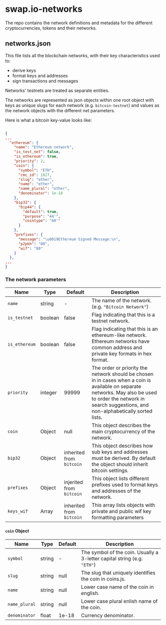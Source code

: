 # swap.io-networks

The repo contains the network definitions and
 metadata for the different cryptocurrencies, 
 tokens and their networks.

## networks.json

This file lists all the blockchain networks, with their key characteristics used to:

- derive keys
- format keys and addresses
- sign transactions and messages

Networks' testnets are treated as separate entities.

The networks are represented as json objects within one root
object with keys as unique slugs for each network (e.g. `bitcoin-testnet`) and values
as the network objects with the different net parameters.

Here is what a bitcoin key-value looks like:

```json

{
...
  "ethereum": {
    "name": "Ethereum network",
    "is_test_net": false,
    "is_ethereum": true,
    "priority": 2,
    "coin": {
      "symbol": "ETH",
      "cmc_id": 1027,
      "slug": "ether",
      "name": "ether",
      "name_plural": "ether",
      "denominator": 1e-18
    },
    "bip32": {
      "bip44": {
        "default": true,
        "purpose": "44'",
        "cointype": "60'"
      }
    },
    "prefixes": {
      "message": "\u0019Ethereum Signed Message:\n",
      "p2pkh": "00",
      "wif": "80"
    }
  },
...
}
```

### The network parameters

Name | Type | Default | Description | 
------ | ------ | ------ | ------ |
`name` | string | - | The name of the network. (e.g. `"Bitcoin Network"`) 
`is_testnet` | boolean | false | Flag indicating that this is a testnet network.  
`is_ethereum` | boolean | false | Flag indicating that this is an ethereum-like network. Ethereum networks have common address and private key formats in hex format. 
`priority` | integer | 99999 | The order or priority the network should be chosen in in cases when a coin is available on separate networks. May also be used to order the network in search suggestions, and non-alphabetically sorted lists.
`coin` | Object | null | This object describes the main cryptocurrency of the network.
`bip32` | Object | inherited from `bitcoin` | This object describes how sub keys and addresses must be derived. By default the object should inherit bitcoin settings.
`prefixes` | Object | injerited from `bitcoin` | This object lists different prefixes used to format keys and addresses of the network.
`keys_wif` | Array | inherited from `bitcoin` | This array lists objects with private and public wif key formatting parameters

#### `coin` Object

Name | Type | Default | Description | 
------ | ------ | ------ | ------ |
`symbol` | string | - | The symbol of the coin. Usually a 3-letter capital string (e.g. `"ETH"`) 
`slug` | string | null | The slug that uniquely identifies the coin in coins.js.
`name` | string | null|  Lower case name of the coin in english.
`name_plural` | string | null | Lower case plural enlish name of the coin.
`denominator` | float | 1e-18 | Currency denominator.

